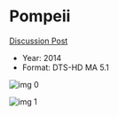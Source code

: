 # Pompeii

[Discussion Post](https://www.avsforum.com/threads/bass-eq-for-filtered-movies.2995212/post-57761078)

* Year: 2014
* Format: DTS-HD MA 5.1

![img 0](https://i.imgur.com/9GEI1ZA.jpg)

![img 1](https://i.imgur.com/VhH9rAX.jpg)

